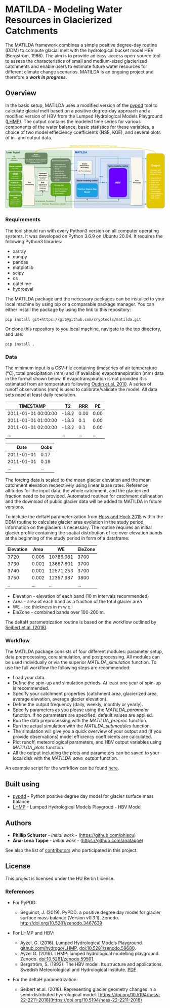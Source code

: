 # MATILDA - Modeling Water Resources in Glacierized Catchments

The MATILDA framework combines a simple positive degree-day routine (DDM) to compute glacial melt with the hydrological bucket model HBV (Bergström, 1986). The aim is to provide an easy-access open-source tool to assess the characteristics of small and medium-sized glacierized catchments and enable users to estimate future water resources for different climate change scenarios.
MATILDA is an ongoing project and therefore a ***work in progress***.

## Overview

In the basic setup, MATILDA uses a modified version of the [pypdd](https://github.com/juseg/pypdd.git) tool to calculate glacial melt based on a positive degree-day approach and a modified version of HBV from the Lumped Hydrological Models Playground ([LHMP](https://github.com/hydrogo/LHMP.git)). The output contains the modeled time series for various components of the water balance, basic statistics for these variables, a choice of two model effieciency coefficients (NSE, KGE), and several plots of in- and output data.

![](/MATILDA/MATILDA_slim/workflow_detailed-CORRECTED.png)

### Requirements

The tool should run with every Python3 version on all computer operating systems. It was developed on Python 3.6.9 on Ubuntu 20.04.
It requires the following Python3 libraries:
- xarray
- numpy
- pandas
- matplotlib
- scipy
- os
- datetime
- hydroeval

The MATILDA package and the necessary packages can be installed to your local machine by using pip or a comparable package manager. You can either install the package by using the link to this repository:
```
pip install git+https://git@github.com/cryotools/matilda.git

```
Or clone this repository to you local machine, navigate to the top directory, and use:
```
pip install .
```

### Data

The minimum input is a CSV-file containing timeseries of air temperature (°C), total precipitation (mm) and (if available) evapotranspiration (mm) data in the format shown below. If evapotranspiration is not provided it is estimated from air temperature following [Oudin et.al. 2010](https://doi.org/10.1080/02626660903546118). A series of runoff observations (mm) is used to calibrate/validate the model. All data sets need at least daily resolution.

| TIMESTAMP           | T2    | RRR  | PE   |
|---------------------|-------|------|------|
| 2011-01-01 00:00:00 | -18.2 | 0.00 | 0.00 |
| 2011-01-01 01:00:00 | -18.3 | 0.1  | 0.00 |
| 2011-01-01 02:00:00 | -18.2 | 0.1  | 0.00 |
| ...                 | ...   | ...  | ...  |

| Date       | Qobs |
|------------|------|
| 2011-01-01 | 0.17 |
| 2011-01-01 | 0.19 |
| ...        | ...  |


The forcing data is scaled to the mean glacier elevation and the mean catchment elevation respectively using linear lapse rates. Reference altitudes for the input data, the whole catchment, and the glacierized fraction need to be provided. Automated routines for catchment delineation and the download of public glacier data will be added to MATILDA in future versions.

To include the deltaH parameterization from [Huss and Hock 2015](https://doi.org/10.3389/feart.2015.00054) within the DDM routine to calculate glacier area evolution in the study period, information on the glaciers is necessary. The routine requires an initial glacier profile containing the spatial distribution of ice over elevation bands at the beginning of the study period in form of a dataframe:

| Elevation | Area  | WE        | EleZone |
|-----------|-------|-----------|---------|
| 3720 		   | 0.005 | 10786.061 | 3700	   |
| 3730  	   | 0.001 | 13687.801 | 3700 	  |
| 3740  	   | 0.001 | 12571.253 | 3700 	  |
| 3750  	   | 0.002 | 12357.987 | 3800 	  |
| ..  	     | ...   | ...       | ... 	   |

* Elevation - elevation of each band (10 m intervals recommended)
* Area - area of each band as a fraction of the total glacier area
* WE -  ice thickness in m w.e.
* EleZone - combined bands over 100-200 m.

The deltaH parametrization routine is based on the workflow outlined by [Seibert et.al. (2018)](https://doi.org/10.5194/hess-22-2211-2018).
### Workflow

The MATILDA package consists of four different modules: parameter setup, data preprocessing, core simulation, and postprocessing. All modules can be used individually or via the superior *MATILDA_simulation* function. 
To use the full workflow the following steps are recommended:
- Load your data.
- Define the spin-up and simulation periods. At least one year of spin-up is recommended.
- Specify your catchment properties (catchment area, glacierized area, average elevation, average glacier elevation).
- Define the output frequency (daily, weekly, monthly or yearly).
- Specify parameters as you please using the *MATILDA_parameter* function. If no parameters are specified, default values are applied.
- Run the data preprocessing with the *MATILDA_preproc* function.
- Run the actual simulation with the *MATILDA_submodules* function.
- The simulation will give you a quick overview of your output and (if you provide observations) model efficiency coefficients are calculated.
- Plot runoff, meteorological parameters, and HBV output variables using *MATILDA_plots* function. 
- All the output including the plots and parameters can be saved to your local disk with the *MATILDA_save_output* function.

An example script for the workflow can be found [here](MATILDA/example_workflow.py).

## Built using
* [pypdd](https://github.com/juseg/pypdd.git) - Python positive degree day model for glacier surface mass balance
* [LHMP](https://rometools.github.io/rome/) - Lumped Hydrological Models Playgroud - HBV Model

## Authors

* **Phillip Schuster** - *Initial work* - (https://github.com/phiscu)
* **Ana-Lena Tappe** - *Initial work* - (https://github.com/anatappe)


See also the list of [contributors](https://www.geographie.hu-berlin.de/en/professorships/climate_geography/research-2/climate-change-and-cryosphere-research/ebaca) who participated in this project.

## License

This project is licensed under the HU Berlin License.

### References

* For PyPDD:
  * Seguinot, J. (2019). PyPDD: a positive degree day model for glacier surface mass balance (Version v0.3.1). Zenodo. http://doi.org/10.5281/zenodo.3467639

* For LHMP and HBV:
    * Ayzel, G. (2016). Lumped Hydrological Models Playground. [github.com/hydrogo/LHMP](https://github.com/hydrogo/LHMP.git), [doi:10.5281/zenodo.59680](https://doi.org/10.5281/zenodo.59680). 
    * Ayzel G. (2016). LHMP: lumped hydrological modelling playground. Zenodo. [doi:10.5281/zenodo.59501](https://doi.org/10.5281/zenodo.59501). 
    * Bergström, S. (1992). The HBV model: Its structure and applications. Swedish Meteorological and Hydrological Institute. [PDF](https://www.smhi.se/polopoly_fs/1.83592!/Menu/general/extGroup/attachmentColHold/mainCol1/file/RH_4.pdf)
* For the deltaH parametrization:
  * Seibert et.al. (2018). Representing glacier geometry changes in a semi-distributed hydrological model. [https://doi.org/10.5194/hess-22-2211-2018](https://doi.org/10.5194/hess-22-2211-2018)
